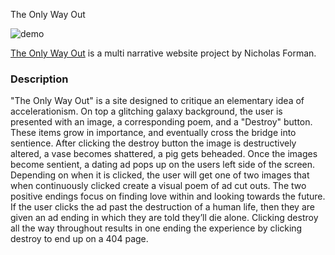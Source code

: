 The Only Way Out

![demo]()

[The Only Way Out](http://nwforman.github.io/iml300/project-1) is a multi narrative website project by Nicholas Forman.

### Description

"The Only Way Out" is a site designed to critique an elementary idea of accelerationism. On top a glitching galaxy background, the user is presented with an image, a corresponding poem, and a "Destroy" button. These items grow in importance, and eventually cross the bridge into sentience. After clicking the destroy button the image is destructively altered, a vase becomes shattered, a pig gets beheaded. Once the images become sentient, a dating ad pops up on the users left side of the screen. Depending on when it is clicked, the user will get one of two images that when continuously clicked create a visual poem of ad cut outs. The two positive endings focus on finding love within and looking towards the future. If the user clicks the ad past the destruction of a human life, then they are given an ad ending in which they are told they’ll die alone. Clicking destroy all the way throughout results in one ending the experience by clicking destroy to end up on a 404 page.
